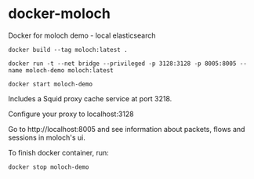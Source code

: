 # docker-moloch
Docker for moloch demo  - local elasticsearch


```
docker build --tag moloch:latest .

docker run -t --net bridge --privileged -p 3128:3128 -p 8005:8005 --name moloch-demo moloch:latest

docker start moloch-demo
```

Includes a Squid proxy cache service at port 3218.

Configure your proxy to localhost:3128

Go to http://localhost:8005 and see information about packets, flows and sessions in moloch's ui.


To finish docker container, run:
```
docker stop moloch-demo
````
